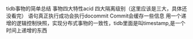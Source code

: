 tidb事物的简单总结
事物四大特性acid
四大隔离级别（这里应该是三大，具体还没看完）
语句真正执行成功会执行docommit
Commit会缓存一些信息
用一个递增的逻辑控制快照，实现分布式事物的一致性，tidb里面是叫timestamp,是一个时间上递增的东西

